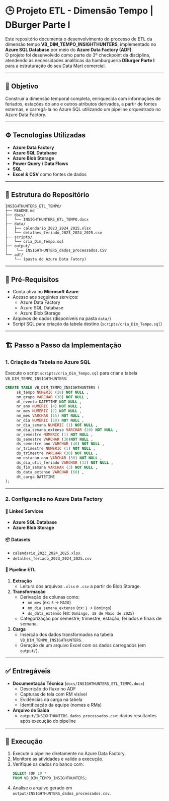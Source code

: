 # 🕒 Projeto ETL - Dimensão Tempo | DBurger Parte I

Este repositório documenta o desenvolvimento do processo de ETL da dimensão tempo **VB_DIM_TEMPO_INSIGHTHUNTERS**, implementado no **Azure SQL Database** por meio do **Azure Data Factory (ADF)**.  
O projeto foi desenvolvido como parte do 3º checkpoint da disciplina, atendendo às necessidades analíticas da hamburgueria **DBurger Parte I** para a estruturação do seu Data Mart comercial.

---

## 📌 Objetivo

Construir a dimensão temporal completa, enriquecida com informações de feriados, estações do ano e outros atributos derivados, a partir de fontes externas, e carregá-la no Azure SQL utilizando um pipeline orquestrado no Azure Data Factory.

---

## ⚙️ Tecnologias Utilizadas

- **Azure Data Factory**  
- **Azure SQL Database**  
- **Azure Blob Storage**  
- **Power Query / Data Flows**  
- **SQL**  
- **Excel & CSV** como fontes de dados  

---

## 📁 Estrutura do Repositório

```
INSIGHTHUNTERS_ETL_TEMPO/
├── README.md                       
├── docs/
│   └── INSIGHTHUNTERS_ETL_TEMPO.docx  
├── data/
│   ├── calendario_2023_2024_2025.xlsx 
│   └── detalhes_feriado_2023_2024_2025.csv 
├── scripts/
│   └── cria_Dim_Tempo.sql          
├── output/
│    └── INSIGHTHUNTERS_dados_processados.CSV
└── adf/
    └── (pasta do Azure Data Fatory)
```

---

## 🧱 Pré-Requisitos

- Conta ativa no **Microsoft Azure**  
- Acesso aos seguintes serviços:
  - Azure Data Factory  
  - Azure SQL Database  
  - Azure Blob Storage  
- Arquivos de dados (disponíveis na pasta `data/`)  
- Script SQL para criação da tabela destino (`scripts/cria_Dim_Tempo.sql`)  

---

## 🏗️ Passo a Passo da Implementação

### 1. Criação da Tabela no Azure SQL

Execute o script `scripts/cria_Dim_Tempo.sql` para criar a tabela `VB_DIM_TEMPO_INSIGHTHUNTERS`:

```sql
CREATE TABLE VB_DIM_TEMPO_INSIGHTHUNTERS (
     sk_tempo NUMERIC (28) NOT NULL , 
     nm_grupo VARCHAR (30) NOT NULL , 
     dt_evento DATETIME NOT NULL , 
     nr_ano NUMERIC (4) NOT NULL , 
     nr_mes NUMERIC (2) NOT NULL , 
     nm_mes VARCHAR (15) NOT NULL , 
     nr_dia NUMERIC (28) NOT NULL , 
     nr_dia_semana NUMERIC (1) NOT NULL , 
     nm_dia_semana_extenso VARCHAR (20) NOT NULL , 
     nr_semestre NUMERIC (1) NOT NULL , 
     ds_semestre VARCHAR (30)NOT NULL , 
     ds_semestre_ano VARCHAR (40) NOT NULL , 
     nr_trimestre NUMERIC (1) NOT NULL , 
     ds_trimestre VARCHAR (30) NOT NULL , 
     nm_estacao_ano VARCHAR (30) NOT NULL , 
     ds_dia_util_feriado VARCHAR (13) NOT NULL , 
     ds_fim_semana VARCHAR (3) NOT NULL , 
     ds_data_extenso VARCHAR (60) , 
     dt_carga DATETIME 
);
```

---

### 2. Configuração no Azure Data Factory

#### 🔗 Linked Services
- **Azure SQL Database**  
- **Azure Blob Storage**  

#### 📦 Datasets
- `calendario_2023_2024_2025.xlsx`  
- `detalhes_feriado_2023_2024_2025.csv`  

#### 🧪 Pipeline ETL

1. **Extração**  
   - Leitura dos arquivos `.xlsx` e `.csv` a partir do Blob Storage.  
2. **Transformação**  
   - Derivação de colunas como:
     - `nm_mes` (ex: `5` → `MAIO`)
     - `nm_dia_semana_extenso` (ex: `1` → `Domingo`)
     - `ds_data_extenso` (ex: `Domingo, 18 de Maio de 2025`)
   - Categorização por semestre, trimestre, estação, feriados e finais de semana.  
3. **Carga**  
   - Inserção dos dados transformados na tabela `VB_DIM_TEMPO_INSIGHTHUNTERS`.  
   - Geração de um arquivo Excel com os dados carregados (em `output/`).  

---

## ✅ Entregáveis

- **Documentação Técnica** (`docs/INSIGHTHUNTERS_ETL_TEMPO.docx`)  
  - Descrição do fluxo no ADF  
  - Capturas de tela com RM visível  
  - Evidências da carga na tabela  
  - Identificação da equipe (nomes e RMs)  
- **Arquivo de Saída**  
  - `output/INSIGHTHUNTERS_dados_processados.csv`: dados resultantes após execução do pipeline  

---

## 🚀 Execução

1. Execute o pipeline diretamente no Azure Data Factory.  
2. Monitore as atividades e valide a execução.  
3. Verifique os dados no banco com:
   ```sql
   SELECT TOP 10 * 
   FROM VB_DIM_TEMPO_INSIGHTHUNTERS;
   ```
4. Analise o arquivo gerado em `output/INSIGHTHUNTERS_dados_processados.csv`.  